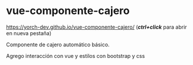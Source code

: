 # vue-componente-cajero
https://yorch-dev.github.io/vue-componente-cajero/ (***ctrl+click*** para abrir en nueva pestaña)

Componente de cajero automático básico.

Agrego interacción con vue y estilos con bootstrap y css
